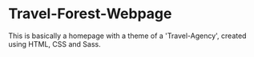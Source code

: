 # Travel-Forest-Webpage
This is basically a homepage with a theme of a 'Travel-Agency', created using HTML, CSS and Sass.
